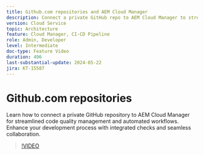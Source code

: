 ```yaml
---
title: Github.com repositories and AEM Cloud Manager
description: Connect a private GitHub repo to AEM Cloud Manager to streamline code quality checks, automate workflows, and enhance development efficiency.
version: Cloud Service
topic: Architecture
feature: Cloud Manager, CI-CD Pipeline
role: Admin, Developer
level: Intermediate
doc-type: Feature Video
duration: 496
last-substantial-update: 2024-05-22
jira: KT-15587
---
```


# Github.com repositories

Learn how to connect a private GitHub repository to AEM Cloud Manager for streamlined code quality management and automated workflows. Enhance your development process with integrated checks and seamless collaboration.

>[!VIDEO](https://video.tv.adobe.com/v/3429302/?learn=on)
